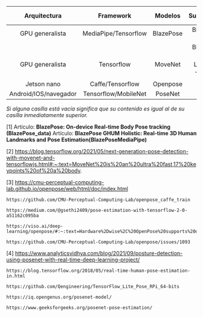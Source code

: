 

| Arquitectura          | Framework             | Modelos    | Submodelos     | Puntos clave | fps   | url/artículo |
| :-------------:       | :-------------------: | :--------: | :------------: | :----------: | :---: | :----------: |
| GPU generalista       | MediaPipe/Tensorflow  | BlazePose  | BlazePose Full |      33      |   10  |      [1]     |
|                       |                       |            | BlazePose Lite |      33      |   31  |      [1]     |
| GPU generalista       | Tensorflow            | MoveNet    | Lightning      |      17      |  >50  |      [2]     |
|                       |                       |            | Thunder        |      17      |  >30  |      [2]     |
| Jetson nano           | Caffe/Tensorflow      | Openpose   |        -       |      135     |   10  |      [3]     |
| Android/IOS/navegador | Tensorflow/MobileNet  | PoseNet    |        -       |      17      |  ~10  |      [4]     |




*Si alguna casilla está vacía significa que su contenido es igual al de su casilla inmediatamente superior.*


[1] Artículo: **BlazePose: On-device Real-time Body Pose tracking (BlazePose_data)**
    Artículo: **BlazePose GHUM Holistic: Real-time 3D Human Landmarks and Pose Estimation(BlazePoseMediaPipe)**
    
    
[2] 
    https://blog.tensorflow.org/2021/05/next-generation-pose-detection-with-movenet-and-tensorflowjs.html#:~:text=MoveNet%20is%20an%20ultra%20fast,17%20keypoints%20of%20a%20body.     
    

[3] 
    https://cmu-perceptual-computing-lab.github.io/openpose/web/html/doc/index.html
    
    https://github.com/CMU-Perceptual-Computing-Lab/openpose_caffe_train

    https://medium.com/@gsethi2409/pose-estimation-with-tensorflow-2-0-a51162c095ba
    
    https://viso.ai/deep-learning/openpose/#:~:text=Hardware%2Dwise%2C%20OpenPose%20supports%20different,Mac%2C%20and%20Nvidia%20Jetson%20TX2.
    
    https://github.com/CMU-Perceptual-Computing-Lab/openpose/issues/1093
    
   
[4] 
    https://www.analyticsvidhya.com/blog/2021/09/posture-detection-using-posenet-with-real-time-deep-learning-project/

    https://blog.tensorflow.org/2018/05/real-time-human-pose-estimation-in.html
    
    https://github.com/Qengineering/TensorFlow_Lite_Pose_RPi_64-bits
    
    https://iq.opengenus.org/posenet-model/
    
    https://www.geeksforgeeks.org/posenet-pose-estimation/
